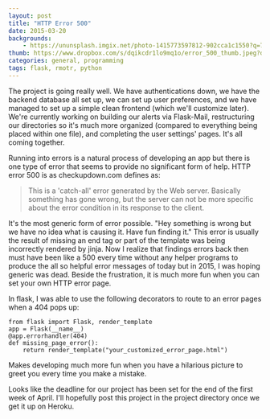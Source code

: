 ```yaml
---
layout: post
title: "HTTP Error 500"
date: 2015-03-20
backgrounds:
    - https://ununsplash.imgix.net/photo-1415773597812-902cca1c1550?q=75&fm=jpg&s=3044d482d40ae365a54b4858ac7fd4c9
thumb: https://www.dropbox.com/s/dqikcdr1lo9mq1o/error_500_thumb.jpeg?dl=1
categories: general, programming
tags: flask, rmotr, python
---
```


The project is going really well. We have authentications down, we have the backend database all set up, we can set up user
preferences, and we have managed to set up a simple clean frontend (which we'll customize later). We're currently working on
building our alerts via Flask-Mail, restructuring our directories so it's much more organized (compared to everything being
placed within one file), and completing the user settings' pages. It's all coming together.

Running into errors is a natural process of developing an app but there is one type of error that seems to provide no
significant form of help. HTTP error 500 is as checkupdown.com defines as:

>This is a 'catch-all' error generated by the Web server. Basically something has gone wrong, but the
server can not be more specific about the error condition in its response to the client.

It's the most generic form of error possible. "Hey something is wrong but we have no idea what is causing it. Have fun finding
it." This error is usually the result of missing an end tag or part of the template was being incorrectly rendered by jinja.
Now I realize that findings errors back then must have been like a 500 every time without any helper programs to produce the
all so helpful error messages of today but in 2015, I was hoping generic was dead. Beside the frustration, it is much more
fun when you can set your own HTTP error page.

In flask, I was able to use the following decorators to route to an error pages when a 404 pops up:

    from flask import Flask, render_template
    app = Flask(__name__)
    @app.errorhandler(404)
    def missing_page_error():
        return render_template("your_customized_error_page.html")

Makes developing much more fun when you have a hilarious picture to greet you every time you make a mistake.

Looks like the deadline for our project has been set for the end of the first week of April. I'll hopefully post this project
 in the project directory once we get it up on Heroku.